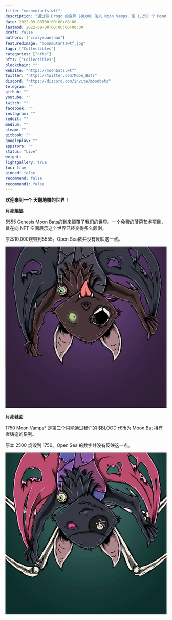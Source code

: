 ```yaml
---
title: "moonmutants.wtf"
description: "通过将 Drogo 的变异 $BLOOD 注入 Moon Vamps，使 1,250 个 Moon Mutants 的集合栩栩如生。实际供应 = 1,000"
date: 2022-09-08T00:00:00+08:00
lastmod: 2022-09-08T00:00:00+08:00
draft: false
authors: ["crazyxuanshao"]
featuredImage: "moonmutantswtf.jpg"
tags: ["Collectibles"]
categories: ["nfts"]
nfts: ["Collectibles"]
blockchain: ""
website: "https://moonbats.wtf"
twitter: "https://twitter.com/Moon_Bats"
discord: "https://discord.com/invite/moonbats"
telegram: ""
github: ""
youtube: ""
twitch: ""
facebook: ""
instagram: ""
reddit: ""
medium: ""
steam: ""
gitbook: ""
googleplay: ""
appstore: ""
status: "Live"
weight: 
lightgallery: true
toc: true
pinned: false
recommend: false
recommend1: false
---
```

**欢迎来到一个 天翻地覆的世界！**

**月亮蝙蝠**

5555 Genesis Moon Bats的到来颠覆了我们的世界。一个免费的薄荷艺术项目，旨在向 NFT 空间展示这个世界已经变得多么颠倒。

原本10,000烧毁到5555。Open Sea数并没有反映这一点。

![dsada](dsada.png)

**月亮鞋面**

1750 Moon Vamps* 是第二个只能通过我们的 $BLOOD 代币为 Moon Bat 持有者铸造的系列。

原本 2500 烧毁到 1750。Open Sea 的数字并没有反映这一点。

![sdngin](sdngin.png)